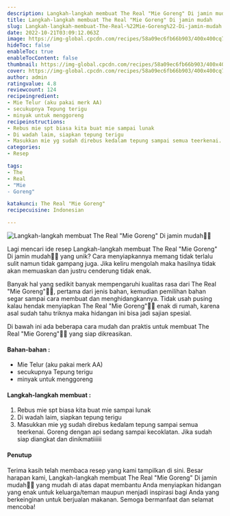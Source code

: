 ```yaml
---
description: Langkah-langkah membuat The Real "Mie Goreng" Di jamin mudah"
title: Langkah-langkah membuat The Real "Mie Goreng" Di jamin mudah
slug: Langkah-langkah-membuat-The-Real-%22Mie-Goreng%22-Di-jamin-mudah
date: 2022-10-21T03:09:12.063Z
image: https://img-global.cpcdn.com/recipes/58a09ec6fb66b903/400x400cq70/photo.jpg
hideToc: false
enableToc: true
enableTocContent: false
thumbnail: https://img-global.cpcdn.com/recipes/58a09ec6fb66b903/400x400cq70/photo.jpg
cover: https://img-global.cpcdn.com/recipes/58a09ec6fb66b903/400x400cq70/photo.jpg
author: admin
ratingvalue: 4.8
reviewcount: 124
recipeingredient:
- Mie Telur (aku pakai merk AA)
- secukupnya Tepung terigu
- minyak untuk menggoreng
recipeinstructions:
- Rebus mie spt biasa kita buat mie sampai lunak
- Di wadah laim, siapkan tepung terigu
- Masukkan mie yg sudah direbus kedalam tepung sampai semua teerkenai. Goreng dengan api sedang sampai kecoklatan. Jika sudah siap diangkat dan dinikmatiiiiii
categories:
- Resep

tags:
- The
- Real
- "Mie
- Goreng"

katakunci: The Real "Mie Goreng"
recipecuisine: Indonesian

---
```


![Langkah-langkah membuat The Real "Mie Goreng" Di jamin mudah👩‍🍳](https://img-global.cpcdn.com/recipes/58a09ec6fb66b903/400x400cq70/photo.jpg)

Lagi mencari ide resep Langkah-langkah membuat The Real "Mie Goreng" Di jamin mudah👩‍🍳 yang unik? Cara menyiapkannya memang tidak terlalu sulit namun tidak gampang juga. Jika keliru mengolah maka hasilnya tidak akan memuaskan dan justru cenderung tidak enak.

Banyak hal yang sedikit banyak mempengaruhi kualitas rasa dari The Real "Mie Goreng"👩‍🍳, pertama dari jenis bahan, kemudian pemilihan bahan segar sampai cara membuat dan menghidangkannya. Tidak usah pusing kalau hendak menyiapkan The Real "Mie Goreng"👩‍🍳 enak di rumah, karena asal sudah tahu triknya maka hidangan ini bisa jadi sajian spesial.

Di bawah ini ada beberapa cara mudah dan praktis untuk membuat The Real "Mie Goreng"👩‍🍳 yang siap dikreasikan.

<!--inarticleads1-->

#### Bahan-bahan :

- Mie Telur (aku pakai merk AA)
- secukupnya Tepung terigu
- minyak untuk menggoreng

<!--inarticleads2-->

#### Langkah-langkah membuat :

1. Rebus mie spt biasa kita buat mie sampai lunak
1. Di wadah laim, siapkan tepung terigu
1. Masukkan mie yg sudah direbus kedalam tepung sampai semua teerkenai. Goreng dengan api sedang sampai kecoklatan. Jika sudah siap diangkat dan dinikmatiiiiii

#### Penutup

Terima kasih telah membaca resep yang kami tampilkan di sini. Besar harapan kami, Langkah-langkah membuat The Real "Mie Goreng" Di jamin mudah👩‍🍳 yang mudah di atas dapat membantu Anda menyiapkan hidangan yang enak untuk keluarga/teman maupun menjadi inspirasi bagi Anda yang berkeinginan untuk berjualan makanan. Semoga bermanfaat dan selamat mencoba!